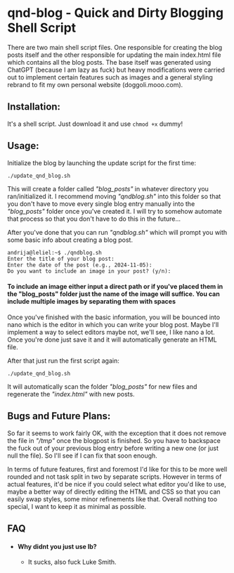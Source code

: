 <h1>qnd-blog - Quick and Dirty Blogging Shell Script</h1>

There are two main shell script files. One responsible for creating the blog posts itself and the other responsible for updating the main index.html file which contains all the blog posts. The base itself was generated using ChatGPT (because I am lazy as fuck) but heavy modifications were carried out to implement certain features such as images and a general styling rebrand to fit my own personal website (doggoli.mooo.com).

<h2>Installation:</h2>

It's a shell script. Just download it and use ```chmod +x``` dummy!

<h2>Usage:</h2> 

Initialize the blog by launching the update script for the first time:

```
./update_qnd_blog.sh
```
This will create a folder called *"blog_posts"* in whatever directory you ran/initialized it. I recommend moving *"qndblog.sh"* into this folder so that you don't have to move every single blog entry manually into the *"blog_posts"* folder once you've created it. I will try to somehow automate that process so that you don't have to do this in the future...

After you've done that you can run *"qndblog.sh"* which will prompt you with some basic info about creating a blog post.

```
andrija@leliel:~$ ./qndblog.sh
Enter the title of your blog post:
Enter the date of the post (e.g., 2024-11-05):
Do you want to include an image in your post? (y/n):
```

<h4>To include an image either input a direct path or if you've placed them in the "blog_posts" folder just the name of the image will suffice. You can include multiple images by separating them with spaces</h4>

Once you've finished with the basic information, you will be bounced into nano which is the editor in which you can write your blog post. Maybe I'll implement a way to select editors maybe not, we'll see, I like nano a lot. Once you're done just save it and it will automatically generate an HTML file. 

After that just run the first script again:

```
./update_qnd_blog.sh
```

It will automatically scan the folder *"blog_posts"* for new files and regenerate the *"index.html"* with new posts.

<h2>Bugs and Future Plans:</h2>

So far it seems to work fairly OK, with the exception that it does not remove the file in *"/tmp"* once the blogpost is finished. So you have to backspace the fuck out of your previous blog entry before writing a new one (or just null the file). So I'll see if I can fix that soon enough.

In terms of future features, first and foremost I'd like for this to be more well rounded and not task split in two by separate scripts. However in terms of actual features, it'd be nice if you could select what editor you'd like to use, maybe a better way of directly editing the HTML and CSS so that you can easily swap styles, some minor refinements like that. Overall nothing too special, I want to keep it as minimal as possible.

<h2>FAQ</h2>

- <h4>Why didnt you just use lb?</h4>

  * It sucks, also fuck Luke Smith.

